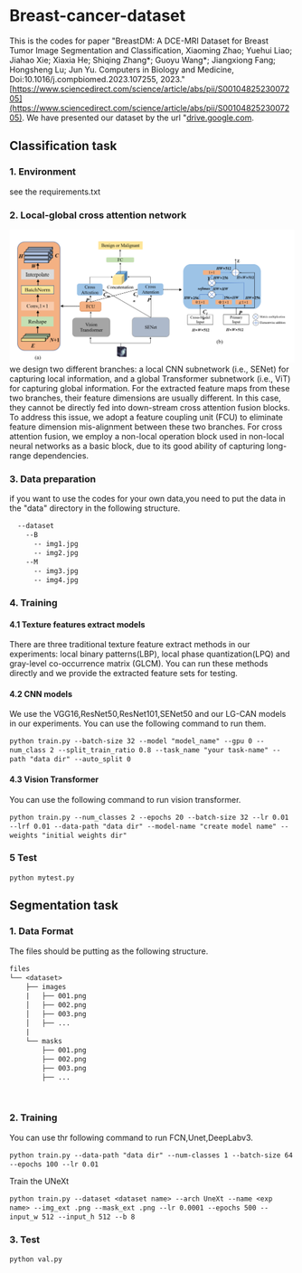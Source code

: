 # Breast-cancer-dataset
This is the codes for paper "BreastDM: A DCE-MRI Dataset for Breast Tumor Image Segmentation and Classification, Xiaoming Zhao; Yuehui Liao; Jiahao Xie; Xiaxia He; Shiqing Zhang*; Guoyu Wang*; Jiangxiong Fang; Hongsheng Lu; Jun Yu. Computers in Biology and Medicine, Doi:10.1016/j.compbiomed.2023.107255, 2023."[https://www.sciencedirect.com/science/article/abs/pii/S0010482523007205](https://www.sciencedirect.com/science/article/abs/pii/S0010482523007205). We have presented our dataset by the url "[drive.google.com](https://drive.google.com/file/d/1GvNwL4iPcB2GRdK2n353bKiKV_Vnx7Qg/view?usp=drive_link).
## Classification task
### 1. Environment
see the requirements.txt
### 2. Local-global cross attention network
![image](Classification%20task/asserts/jpg/1.png)
we design two different branches: a local CNN subnetwork (i.e., SENet) for capturing local information, and a global Transformer subnetwork (i.e., ViT) for capturing global information. For the extracted feature maps from these two branches, their feature dimensions are usually different. In this case, they cannot be directly fed into down-stream cross attention fusion blocks. To address this issue, we adopt a feature coupling unit (FCU) to eliminate feature dimension mis-alignment between these two branches. For cross attention fusion, we employ a non-local operation block used in non-local neural networks as a basic block, due to its good ability of capturing long-range dependencies.
### 3. Data preparation
if you want to use the codes for your own data,you need to put the data in the "data" directory in the following structure.
```
  --dataset
    --B
      -- img1.jpg
      -- img2.jpg
    --M
      -- img3.jpg
      -- img4.jpg
```
### 4. Training
#### 4.1 Texture features extract models
There are three traditional texture feature extract methods in our experiments: local binary patterns(LBP), local phase quantization(LPQ) and gray-level co-occurrence matrix
(GLCM). You can run these methods directly and we provide the extracted feature sets for testing.

#### 4.2 CNN models
We use the VGG16,ResNet50,ResNet101,SENet50 and our LG-CAN models in our experiments. You can use the following command to run them.
```
python train.py --batch-size 32 --model "model_name" --gpu 0 --num_class 2 --split_train_ratio 0.8 --task_name "your task-name" --path "data dir" --auto_split 0
```
#### 4.3 Vision Transformer
You can use the following command to run vision transformer.
```
python train.py --num_classes 2 --epochs 20 --batch-size 32 --lr 0.01 --lrf 0.01 --data-path "data dir" --model-name "create model name" --weights "initial weights dir"
```
### 5 Test
```
python mytest.py
```

## Segmentation task

### 1. Data Format
The files should be putting as the following structure.
```
files
└── <dataset>
    ├── images
    |   ├── 001.png
    │   ├── 002.png
    │   ├── 003.png
    │   ├── ...
    |
    └── masks
        ├── 001.png
        ├── 002.png
        ├── 003.png
        ├── ...
        
        
```

### 2. Training
You can use thr following command to run FCN,Unet,DeepLabv3.
```
python train.py --data-path "data dir" --num-classes 1 --batch-size 64 --epochs 100 --lr 0.01 
```
Train the UNeXt
```
python train.py --dataset <dataset name> --arch UneXt --name <exp name> --img_ext .png --mask_ext .png --lr 0.0001 --epochs 500 --input_w 512 --input_h 512 --b 8
```
### 3. Test

```
python val.py
```

      
